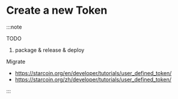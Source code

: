 # Create a new Token


:::note

TODO


1. package & release & deploy

Migrate 

* https://starcoin.org/en/developer/tutorials/user_defined_token/
* https://starcoin.org/zh/developer/tutorials/user_defined_token/

:::
